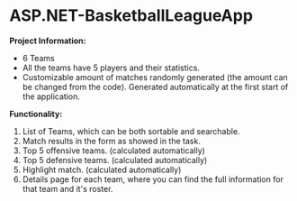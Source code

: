 # ASP.NET-BasketballLeagueApp

**Project Information:**
<br />

- 6 Teams
- All the teams have 5 players and their statistics.
- Customizable amount of matches randomly generated (the amount can be changed from the code).
Generated automatically at the first start of the application.

**Functionality:**
<br />
1. List of Teams, which can be both sortable and searchable.
2. Match results in the form as showed in the task.
3. Top 5 offensive teams. (calculated automatically)
4. Top 5 defensive teams. (calculated automatically)
5. Highlight match. (calculated automatically)
6. Details page for each team, where you can find the full information for that team and it's roster.
